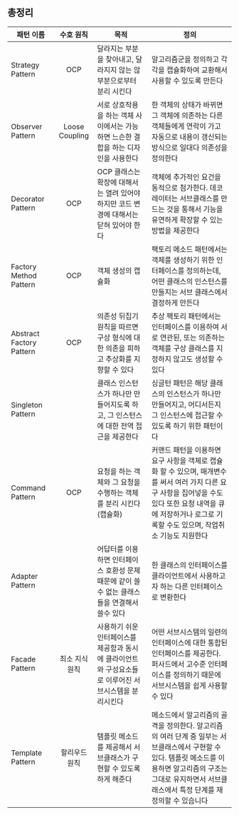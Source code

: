 ## 총정리

| 패턴 이름                    |     수호 원칙      | 목적                                                      | 정의                                                                                                                              |
|--------------------------|:--------------:|---------------------------------------------------------|---------------------------------------------------------------------------------------------------------------------------------|
| Strategy Pattern         |      OCP       | 달라지는 부분을 찾아내고, 달라지지 않는 않부분으로부터 분리 시킨다                   | 알고리즘군을 정의하고 각각을 캡슐화하여 교환해서 사용할 수 있도록 만든다                                                                                        |
| Observer Pattern         | Loose Coupling | 서로 상호작용을 하는 객체 사이에서는 가능하면 느슨한 결합을 하는 디자인을 사용한다          | 한 객체의 상태가 바뀌면 그 객체에 의존하는 다른 객체들에게 연락이 가고 자동으로 내용이 갱신되는 방식으로 일대다 의존성을 정의한다                                                       |
| Decorator Pattern        |      OCP       | OCP 클래스는 확장에 대해서는 열려 있어야 하지만 코드 변경에 대해서는 닫혀 있어야 한다      | 객체에 추가적인 요건을 동적으로 첨가한다. 데코레이터는 서브클래스를 만드는 것을 통해서 기능을 유연하게 확장할 수 있는 방법을 제공한다                                                     |
| Factory Method Pattern   |      OCP       | 객체 생성의 캡슐화                                              | 팩토리 메소드 패턴에서는 객체를 생성하기 위한 인터페이스를 정의하는데, 어떤 클래스의 인스턴스를 만들지는 서브 클래스에서 결정하게 만든다                                                    |
| Abstract Factory Pattern |      OCP       | 의존성 뒤집기 원칙을 따르면 구상 형식에 대한 의존을 피하고 추상화를 지향할 수 있다         | 추상 팩토리 패턴에서는 인터페이스를 이용하여 서로 연관된, 또는 의존하는 객체를 구상 클래스를 지정하지 않고도 생성할 수 있다                                                          |
| Singleton Pattern        |                | 클래스 인스턴스가 하나만 만들어지도록 하고, 그 인스턴스에 대한 전역 접근을 제공한다         | 싱글턴 패턴은 해당 클래스의 인스턴스가 하나만 만들어지고, 어디서든지 그 인스턴스에 접근할 수 있도록 하기 위한 패턴이다                                                             |
| Command Pattern          |      OCP       | 요청을 하는 객체와 그 요청을 수행하는 객체를 분리 시킨다 (캡슐화)                  | 커맨드 패턴을 이용하면 요구 사항을 객체로 캡슐화 할 수 있으며, 매개변수를 써서 여러 가지 다른 요구 사항을 집어넣을 수도 있다       또한 요청 내역을 큐에 저장하거나 로그로 기록할 수도 있으며, 작업취소 기능도 지원한다 |
| Adapter Pattern          |                | 어답터를 이용하면 인터페이스 호환성 문제 때문에 같이 쓸 수 없는 클래스들을 연결해서 쓸수 있다   | 한 클래스의 인터페이스를 클라이언트에서 사용하고자 하는 다른 인터페이스로 변환한다                                                                                   |
| Facade Pattern           |    최소 지식 원칙    | 사용하기 쉬운 인터페이스를 제공함과 동시에 클라이언트와 구성요소들로 이루어진 서브시스템을 분리시킨다 | 어떤 서브시스템의 일련의 인터페이스에 대한 통합된 인터페이스를 제공한다. 퍼사드에서 고수준 인터페이스를 정의하기 때문에 서브시스템을 쉽게 사용할 수 있다                                           |
| Template Pattern         |     할리우드 원칙     |  템플릿 메소드를 제공해서 서브클래스가 구현할 수 있도록 하게 해준다 | 메소드에서 알고리즘의 골격을 정의한다. 알고리즘의 여러 단계 중 일부는 서브클래스에서 구현할 수 있다. 템플릿 메소드를 이용하면 알고리즘의 구조는 그대로  유지하면서 서브클래스에서 특정 단계를 재정의할 수 있습니다|
